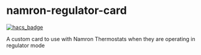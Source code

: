 # namron-regulator-card
[![hacs_badge](https://img.shields.io/badge/HACS-Custom-41BDF5.svg?style=for-the-badge)](https://github.com/hacs/integration)

A custom card to use with Namron Thermostats when they are operating in regulator mode
